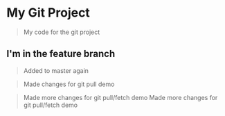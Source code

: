# My Git Project

> My code for the git project

## I'm in the feature branch

> Added to master again

> Made changes for git pull demo

> Made more changes for git pull/fetch demo
> Made more changes for git pull/fetch demo
